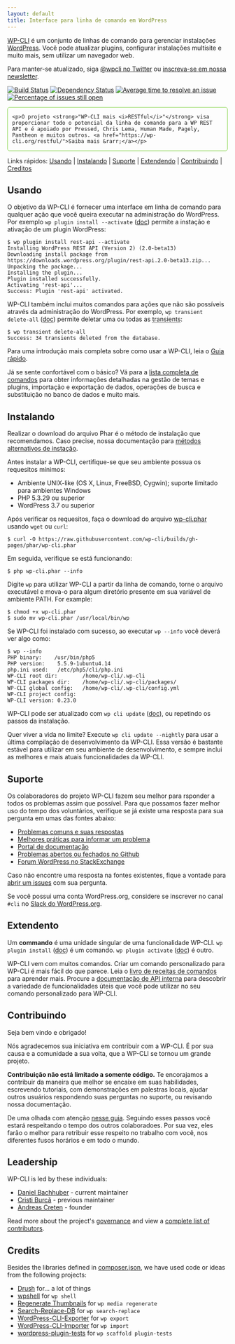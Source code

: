 ```yaml
---
layout: default
title: Interface para linha de comando em WordPress
---
```


[WP-CLI](https://wp-cli.org/) é um conjunto de linhas de comando para gerenciar instalações [WordPress](https://wordpress.org/). Você pode atualizar plugins, configurar instalações multisite e muito mais, sem utilizar um navegador web.

Para manter-se atualizado, siga [@wpcli no Twitter](https://twitter.com/wpcli) ou [inscreva-se em nossa newsletter](http://wp-cli.us13.list-manage.com/subscribe?u=0615e4d18f213891fc000adfd&id=8c61d7641e).

[![Build Status](https://travis-ci.org/wp-cli/wp-cli.png?branch=master)](https://travis-ci.org/wp-cli/wp-cli) [![Dependency Status](https://gemnasium.com/badges/github.com/wp-cli/wp-cli.svg)](https://gemnasium.com/github.com/wp-cli/wp-cli) [![Average time to resolve an issue](http://isitmaintained.com/badge/resolution/wp-cli/wp-cli.svg)](http://isitmaintained.com/project/wp-cli/wp-cli "Tempo médio para resolver um issue") [![Percentage of issues still open](http://isitmaintained.com/badge/open/wp-cli/wp-cli.svg)](http://isitmaintained.com/project/wp-cli/wp-cli "Percentual de issues ainda abertos")

<div style="
	border: 1px solid #7AD03A;
	-webkit-border-radius: 5px;
	-moz-border-radius: 5px;
	border-radius: 5px;
	padding-left: 10px;
	padding-right: 10px;
">

	<p>O projeto <strong>"WP-CLI mais <i>RESTful</i>"</strong> visa proporcionar todo o potencial da linha de comando para a WP REST API e é apoiado por Pressed, Chris Lema, Human Made, Pagely, Pantheon e muitos outros. <a href="https://wp-cli.org/restful/">Saiba mais &rarr;</a></p>
</div>

Links rápidos: [Usando](#usando) &#124; [Instalando](#instalando) &#124; [Suporte](#suporte) &#124; [Extendendo](#extendendo) &#124; [Contribuindo](#contribuindo) &#124; [Creditos](#creditos)

## Usando

O objetivo da WP-CLI é fornecer uma interface em linha de comando para qualquer ação que você queira executar na administração do WordPress. Por exemplo `wp plugin install --activate` ([doc](https://wp-cli.org/commands/plugin/install/)) permite a instação e ativação de um plugin WordPress:

```
$ wp plugin install rest-api --activate
Installing WordPress REST API (Version 2) (2.0-beta13)
Downloading install package from https://downloads.wordpress.org/plugin/rest-api.2.0-beta13.zip...
Unpacking the package...
Installing the plugin...
Plugin installed successfully.
Activating 'rest-api'...
Success: Plugin 'rest-api' activated.
```

WP-CLI também inclui muitos comandos para ações que não são possíveis através da administração do WordPress. Por exemplo, `wp transient delete-all` ([doc](https://wp-cli.org/commands/transient/delete-all/)) permite deletar uma ou todas as <abbr title='Dados transitórios'>transients</abbr>:

```
$ wp transient delete-all
Success: 34 transients deleted from the database.
```

Para uma introdução mais completa sobre como usar a WP-CLI, leia o [Guia rápido](https://wp-cli.org/docs/quick-start/).

Já se sente confortável com o básico? Vá para a [lista completa de comandos](https://wp-cli.org/commands/) para obter informações detalhadas na gestão de temas e plugins, importação e exportação de dados, operações de busca e substituição  no banco de dados e muito mais.

## Instalando

Realizar o download do arquivo Phar é o método de instalação que recomendamos. Caso precise, nossa documentação para [métodos alternativos de instação](https://wp-cli.org/docs/installing/).

Antes instalar a WP-CLI, certifique-se que seu ambiente possua os requesitos mínimos:

- Ambiente UNIX-like (OS X, Linux, FreeBSD, Cygwin); suporte limitado para ambientes Windows
- PHP 5.3.29 ou superior
- WordPress 3.7 ou superior

Após verificar os requesitos, faça o download do arquivo [wp-cli.phar](https://raw.github.com/wp-cli/builds/gh-pages/phar/wp-cli.phar) usando `wget` ou `curl`:

```
$ curl -O https://raw.githubusercontent.com/wp-cli/builds/gh-pages/phar/wp-cli.phar
```

Em seguida, verifique se está funcionando:

```
$ php wp-cli.phar --info
```

Digite `wp` para utilizar WP-CLI a partir da linha de comando, torne o arquivo executável e mova-o para algum diretório presente em sua variável de ambiente PATH. For example:

```
$ chmod +x wp-cli.phar
$ sudo mv wp-cli.phar /usr/local/bin/wp
```

Se WP-CLI foi instalado com sucesso, ao executar `wp --info` você deverá ver algo como:

```
$ wp --info
PHP binary:    /usr/bin/php5
PHP version:    5.5.9-1ubuntu4.14
php.ini used:   /etc/php5/cli/php.ini
WP-CLI root dir:        /home/wp-cli/.wp-cli
WP-CLI packages dir:    /home/wp-cli/.wp-cli/packages/
WP-CLI global config:   /home/wp-cli/.wp-cli/config.yml
WP-CLI project config:
WP-CLI version: 0.23.0
```

WP-CLI pode ser atualizado com `wp cli update` ([doc](https://wp-cli.org/commands/cli/update/)), ou repetindo os passos da instalação.

Quer viver a vida no limite? Execute `wp cli update --nightly` para usar a última compilação de desenvolvimento da WP-CLI. Essa versão é bastante estável para utilizar em seu ambiente de desenvolvimento, e sempre inclui as melhores e mais atuais funcionalidades da WP-CLI.

## Suporte

Os colaboradores do projeto WP-CLI fazem seu melhor para rsponder a todos os problemas assim que possível. Para que possamos fazer melhor uso do tempo dos voluntários, verifique se já existe uma resposta para sua pergunta em umas das fontes abaixo:

- [Problemas comuns e suas respostas](https://wp-cli.org/docs/common-issues/)
- [Melhores práticas para informar um problema](https://wp-cli.org/docs/bug-reports/)
- [Portal de documentação](https://wp-cli.org/docs/)
- [Problemas abertos ou fechados no Github](https://github.com/wp-cli/wp-cli/issues?utf8=%E2%9C%93&q=is%3Aissue)
- [Forum WordPress no StackExchange](http://wordpress.stackexchange.com/questions/tagged/wp-cli)

Caso não encontre uma resposta na fontes existentes, fique a vontade para [abrir um <abbr title='Problemas ou erros'>issues<abbr>](https://github.com/wp-cli/wp-cli/issues/new) com sua pergunta.

Se você possui uma conta WordPress.org, considere se inscrever no canal `#cli` no [Slack do WordPress.org](https://make.wordpress.org/chat/).

## Extendento

Um **commando** é uma unidade singular de uma funcionalidade WP-CLI. `wp plugin install` ([doc](https://wp-cli.org/commands/plugin/install/)) é um comando. `wp plugin activate` ([doc](https://wp-cli.org/commands/plugin/activate/)) é outro.

WP-CLI vem com muitos comandos. Criar um comando personalizado para WP-CLi é mais fácil do que parece. Leia o [livro de receitas de comandos](https://wp-cli.org/docs/commands-cookbook/) para aprender mais. Procure a [documentação de API interna](https://wp-cli.org/docs/internal-api/) para descobrir a variedade de funcionalidades úteis que você pode utilizar no seu comando personalizado para WP-CLI.

## Contribuindo

Seja bem vindo e obrigado!

Nós agradecemos sua iniciativa em contribuir com a WP-CLI. É por sua causa e a comunidade a sua volta, que a WP-CLI se tornou um grande projeto.

**Contribuição não está limitado a somente código.** Te encorajamos a contribuir da maneira que melhor se encaixe em suas habilidades, escrevendo tutoriais, com demonstrações em palestras locais, ajudar outros usuários respondendo suas perguntas no suporte, ou revisando nossa documentação.

De uma olhada com atenção [nesse guia](https://wp-cli.org/docs/contributing/). Seguindo esses passos você estará respeitando o tempo dos outros colaboradoes. Por sua vez, eles farão o melhor para retribuir esse respeito no trabalho com você, nos diferentes fusos horários e em todo o mundo.

## Leadership

WP-CLI is led by these individuals:

* [Daniel Bachhuber](https://github.com/danielbachhuber/) - current maintainer
* [Cristi Burcă](https://github.com/scribu) - previous maintainer
* [Andreas Creten](https://github.com/andreascreten) - founder

Read more about the project's [governance](https://wp-cli.org/docs/governance/) and view a [complete list of contributors](https://github.com/wp-cli/wp-cli/contributors).

## Credits

Besides the libraries defined in [composer.json](composer.json), we have used code or ideas from the following projects:

* [Drush](http://drush.ws/) for... a lot of things
* [wpshell](http://code.trac.wordpress.org/browser/wpshell) for `wp shell`
* [Regenerate Thumbnails](http://wordpress.org/plugins/regenerate-thumbnails/) for `wp media regenerate`
* [Search-Replace-DB](https://github.com/interconnectit/Search-Replace-DB) for `wp search-replace`
* [WordPress-CLI-Exporter](https://github.com/Automattic/WordPress-CLI-Exporter) for `wp export`
* [WordPress-CLI-Importer](https://github.com/Automattic/WordPress-CLI-Importer) for `wp import`
* [wordpress-plugin-tests](https://github.com/benbalter/wordpress-plugin-tests/) for `wp scaffold plugin-tests`
